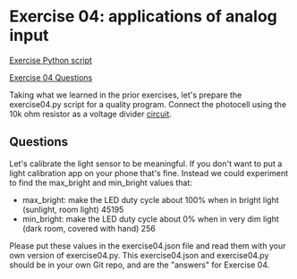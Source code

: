 # Exercise 04: applications of analog input

[Exercise Python script](./exercise04.py)

[Exercise 04 Questions](#questions)

Taking what we learned in the prior exercises, let's prepare the exercise04.py script for a quality program.
Connect the photocell using the 10k ohm resistor as a voltage divider [circuit](../doc/circuit.md).


## Questions

Let's calibrate the light sensor to be meaningful.
If you don't want to put a light calibration app on your phone that's fine.
Instead we could experiment to find the max_bright and min_bright values that:

* max_bright: make the LED duty cycle about 100% when in bright light (sunlight, room light) 45195
* min_bright: make the LED duty cycle about 0% when in very dim light (dark room, covered with hand) 256

Please put these values in the exercise04.json file and read them with your own version of exercise04.py.
This exercise04.json and exercise04.py should be in your own Git repo, and are the "answers" for Exercise 04.
